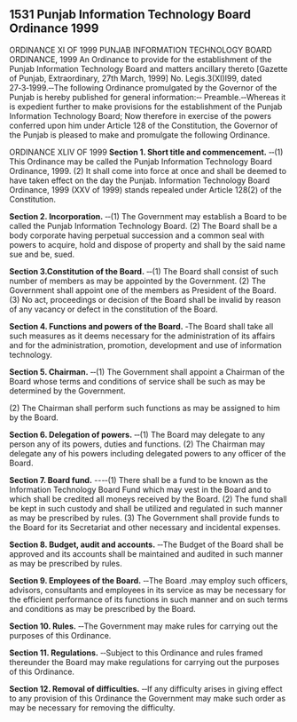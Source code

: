 ## 1531 Punjab Information Technology Board Ordinance 1999
 
ORDINANCE XI OF 1999
PUNJAB INFORMATION TECHNOLOGY BOARD ORDINANCE, 1999
An Ordinance to provide for the establishment of the Punjab Information Technology Board
and matters ancillary thereto
[Gazette of Punjab, Extraordinary, 27th March, 1999]
No. Legis.3(XI)I99, dated 27‑3‑1999.‑‑The following Ordinance promulgated by the Governor of the Punjab is hereby published for general information:‑‑
Preamble.‑‑Whereas it is expedient further to make provisions for the establishment of the Punjab Information Technology Board;
Now therefore in exercise of the powers conferred upon him under Article 128 of the Constitution, the Governor of the Punjab is pleased to make and promulgate the following Ordinance.


ORDINANCE XLIV OF 1999
**Section 1. Short title and commencement.**
‑‑(1) This Ordinance may be called the Punjab Information Technology Board Ordinance, 1999.
   (2) It shall come into force at once and shall be deemed to have taken effect on the day the Punjab. Information Technology Board Ordinance, 1999 (XXV of 1999) stands repealed under Article 128(2) of the Constitution.

 
**Section 2. Incorporation.**
‑‑(1) The Government may establish a Board to be called the Punjab Information Technology Board.
   (2) The Board shall be a body corporate having perpetual succession and a common seal with powers to acquire, hold and dispose of property and shall by the said name sue and be, sued.

 
**Section 3.Constitution of the Board.**
‑‑(1) The Board shall consist of such number of members as may be appointed by the Government.
(2) The Government shall appoint one of the members as President of the Board.
(3) No act, proceedings or decision of the Board shall be invalid by reason of any vacancy or defect in the constitution of the Board.

 
**Section 4. Functions and powers of the Board.**
‑The Board shall take all such measures as it deems necessary for the administration of its affairs and for the administration, promotion, development and use of information technology.

 

**Section 5. Chairman.**
    ‑‑(1) The Government shall appoint a Chairman of the Board whose terms and conditions of service shall be such as may be determined by the Government.

(2) The Chairman shall perform such functions as may be assigned to him by the Board.

 
**Section 6. Delegation of powers.**
‑‑(1) The Board may delegate to any person any of its powers, duties and functions.
   (2) The Chairman may delegate any of his powers including delegated powers to any officer of the Board.

 
**Section 7. Board fund.**
---‑(1) There shall be a fund to be known as the Information Technology Board Fund which may vest in the Board and to which shall be credited all moneys received by the Board.
   (2) The fund shall be kept in such custody and shall be utilized and regulated in such manner as may be prescribed by rules.
   (3) The Government shall provide funds to the Board for its Secretariat and other necessary and incidental expenses.

 

**Section 8. Budget, audit and accounts.**
    ‑‑The Budget of the Board shall be approved and its accounts shall be maintained and audited in such manner as may be prescribed by rules.

 
**Section 9. Employees of the Board.**
‑‑The Board .may employ such officers, advisors, consultants and employees in its service as may be necessary for the efficient performance of its functions in such manner and on such terms and conditions as may be prescribed by the Board.

 
**Section 10. Rules.**
‑‑The Government may make rules for carrying out the purposes of this Ordinance.

 

**Section 11. Regulations.**
    ‑‑Subject to this Ordinance and rules framed thereunder the Board may make regulations for carrying out the purposes of this Ordinance.

 
**Section 12. Removal of difficulties.**
‑‑If any difficulty arises in giving effect to any provision of this Ordinance the Government may make such order as may be necessary for removing the difficulty.

